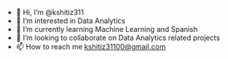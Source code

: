 - 👋 Hi, I’m @kshitiz311
- 👀 I’m interested in Data Analytics
- 🌱 I’m currently learning Machine Learning and Spanish
- 💞️ I’m looking to collaborate on Data Analytics related projects
- 📫 How to reach me kshitiz31100@gmail.com

<!---
kshitiz311/kshitiz311 is a ✨ special ✨ repository because its `README.md` (this file) appears on your GitHub profile.
You can click the Preview link to take a look at your changes.
--->
